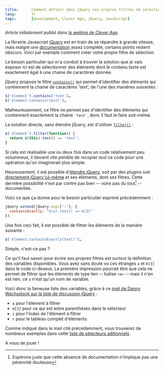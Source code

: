 ```yaml
--- 
title:      Comment définir dans jQuery ses propres filtres de sélection 
lang:       fr 
tags:       [development, Clever Age, jQuery, JavaScript]
---
```


*Article initialement publié dans [le weblog de Clever Age](http://www.clever-age.com/veille/blog/comment-definir-dans-jquery-ses-propres-filtres-de-selection.html).*

La librairie Javascript [jQuery](http://jquery.com/) est en train de se répandre à grande vitesse, mais malgré une [documentation](http://docs.jquery.com/Main_Page) assez complète, certains points restent obscurs. Voici par exemple comment créer votre propre filtre de sélection.


Le besoin particulier qui m'a conduit à trouver la solution que je vais exposer ici est de sélectionner des éléments dont le contenu texte est exactement égal à une chaine de caractères donnée.

jQuery propose le filtre [`contains()`](http://docs.jquery.com/DOM/Traversing#contains.28_str_.29) qui permet d'identifier des éléments qui contiennent la chaine de caractères 'text', de l'une des manières suivantes :

```javascript
$('element').contains('text')…
$('element:contains(text)')…
```

Malheureusement, ce filtre ne permet pas d'identifier des éléments qui contiennent exactement la chaine `'text'`, donc il faut le faire soit-même.

La solution directe, sans étendre jQuery, est d'utiliser [`filter()`](http://docs.jquery.com/DOM/Traversing#filter.28_expression_.29) :

```javascript
$('element').filter(function() {
  return $(this).text() == 'text';
}
```

Si cela est réalisable une ou deux fois dans un code relativement peu volumineux, il devient vite pénible de recopier tout ce code pour une opération qu'on imaginerait plus simple.

Heureusement, il est possible d'[étendre jQuery](http://docs.jquery.com/Plugins/Authoring), soit par des plugins soit [directement jQuery lui-même](http://docs.jquery.com/Plugins/Authoring#Using_jQuery.extend_to_extend_jQuery_itself) et ses éléments, dont ses filtres. Cette dernière possibilité n'est par contre pas bien -- voire pas du tout[^1] -- documentée.

Voici ce que ça donne pour le besoin particulier exprimé précédemment :

```javascript
jQuery.extend(jQuery.expr[':'], {
  containsExactly: "$(a).text() == m[3]"
});
```

Une fois ceci fait, il est possible de filtrer les éléments de la manière suivante :

```javascript
$('element:containsExactly(text)')…
```

Simple, n'est-ce pas ?

Ce qu'il faut savoir pour écrire ses propres filtres est surtout la définition des variables disponibles. Vous avez sans doute vu ces étranges `a` et `m[3]` dans le code ci-dessus. La première impression pourrait être que cela ne permet de filtrer que les éléments de type lien -- balise `<a>` -- mais il n'en est rien, ce `a` n'est qu'un nom de variable.

Voici donc la fameuse liste des variables, grâce à ce [mail de Danny Wachsstock sur la liste de discussion jQuery](http://www.mail-archive.com/discuss@jquery.com/msg15863.html) :

- `a` pour l'élément à filtrer
- `m[3]` pour ce qui est entre parenthèses dans le sélecteur
- `i` pour l'index de l'élément à filtrer
- `r` pour le tableau complet d'éléments

Comme indiqué dans le mail cité précédemment, vous trouverez de nombreux exemples dans cette [liste de sélecteurs aditionnels](http://www.softwareunity.com/sandbox/JQueryMoreSelectors/).

A vous de jouer !


[^1]: Espérons juste que cette absence de documentation n'implique pas une pérennité douteuse

